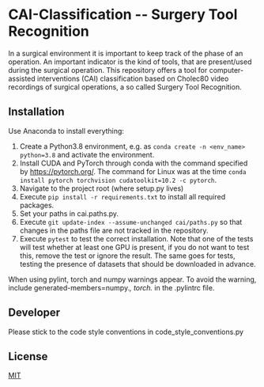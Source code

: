 # CAI-Classification -- Surgery Tool Recognition
In a surgical environment it is important to keep track of the phase of an operation. An important indicator is the kind of tools, that are present/used during the surgical operation. This repository offers a tool for computer-assisted interventions (CAI) classification based on Cholec80 video recordings of surgical operations, a so called Surgery Tool Recognition. 

## Installation
Use Anaconda to install everything:

1. Create a Python3.8 environment, e.g. as ```conda create -n <env_name> python=3.8```
and activate the environment.
2. Install CUDA and PyTorch through conda with the command specified by https://pytorch.org/. The command for Linux was at the time ```conda install pytorch torchvision cudatoolkit=10.2 -c pytorch```.
3. Navigate to the project root (where setup.py lives)
4. Execute ```pip install -r requirements.txt``` to install all required packages.
5. Set your paths in cai.paths.py.
6. Execute ```git update-index --assume-unchanged cai/paths.py``` so that changes in the paths file are not tracked in the repository.
7. Execute ```pytest``` to test the correct installation. Note that one of the tests will test whether at least one GPU is present, if you do not want to test this, remove the test or ignore the result. The same goes for tests, testing the presence of datasets that should be downloaded in advance.

When using pylint, torch and numpy warnings appear. To avoid the warning, include generated-members=numpy.*, torch.* in the .pylintrc file.

## Developer
Please stick to the code style conventions in code_style_conventions.py

## License
[MIT](https://choosealicense.com/licenses/mit/)
